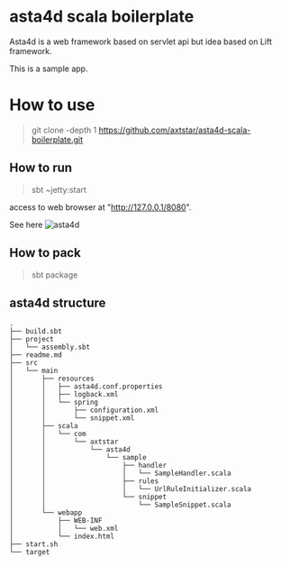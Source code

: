 # asta4d scala boilerplate

Asta4d is a web framework based on servlet api but idea based on Lift framework.

This is a sample app.

# How to use

> git clone -depth 1 https://github.com/axtstar/asta4d-scala-boilerplate.git <your-project-name>

## How to run

> sbt ~jetty:start

access to web browser at "http://127.0.0.1/8080".

See here ![asta4d](https://github.com/astamuse/asta4d)

## How to pack

> sbt package

## asta4d structure

```
.
├── build.sbt
├── project
│   └── assembly.sbt
├── readme.md
├── src
│   └── main
│       ├── resources
│       │   ├── asta4d.conf.properties
│       │   ├── logback.xml
│       │   └── spring
│       │       ├── configuration.xml
│       │       └── snippet.xml
│       ├── scala
│       │   └── com
│       │       └── axtstar
│       │           └── asta4d
│       │               └── sample
│       │                   ├── handler
│       │                   │   └── SampleHandler.scala
│       │                   ├── rules
│       │                   │   └── UrlRuleInitializer.scala
│       │                   └── snippet
│       │                       └── SampleSnippet.scala
│       └── webapp
│           ├── WEB-INF
│           │   └── web.xml
│           └── index.html
├── start.sh
└── target
```